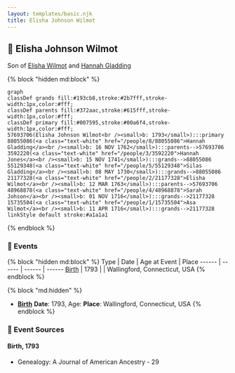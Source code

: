 ```yaml
---
layout: templates/basic.njk
title: Elisha Johnson Wilmot
---
```

## 🔵 Elisha Johnson Wilmot

Son of [Elisha Wilmot](/people/2/21177328) and [Hannah Gladding](/people/8/88055086)

{% block "hidden md:block" %}
```mermaid
graph
classDef grands fill:#193cb8,stroke:#2b7fff,stroke-width:1px,color:#fff;
classDef parents fill:#372aac,stroke:#615fff,stroke-width:1px,color:#fff;
classDef primary fill:#007595,stroke:#00a6f4,stroke-width:1px,color:#fff;
57693706(Elisha Johnson Wilmot<br /><small>b: 1793</small>):::primary
88055086(<a class="text-white" href="/people/8/88055086">Hannah Gladding</a><br /><small>b: 16 NOV 1762</small>):::parents-->57693706
3592220(<a class="text-white" href="/people/3/3592220">Hannah Jones</a><br /><small>b: 15 NOV 1741</small>):::grands-->88055086
55129348(<a class="text-white" href="/people/5/55129348">Silas Gladding</a><br /><small>b: 08 MAY 1730</small>):::grands-->88055086
21177328(<a class="text-white" href="/people/2/21177328">Elisha Wilmot</a><br /><small>b: 12 MAR 1763</small>):::parents-->57693706
48968878(<a class="text-white" href="/people/4/48968878">Sarah Johson</a><br /><small>b: 01 NOV 1716</small>):::grands-->21177328
15735504(<a class="text-white" href="/people/1/15735504">Asa Wilmot</a><br /><small>b: 11 APR 1716</small>):::grands-->21177328
linkStyle default stroke:#a1a1a1
```
{% endblock %}

### 📆 Events

{% block "hidden md:block" %}
Type | Date | Age at Event | Place
------ | ------ | ------ | ------
[Birth](#event-event-2) | 1793 |  | Wallingford, Connecticut, USA
{% endblock %}

{% block "md:hidden" %}
- **[Birth](#event-event-2)**
**Date**: 1793, Age:
**Place**: Wallingford, Connecticut, USA
{% endblock %}

### 📰 Event Sources

#### <a id="event-event-2"></a> Birth, 1793
* Genealogy: A Journal of American Ancestry  - 29